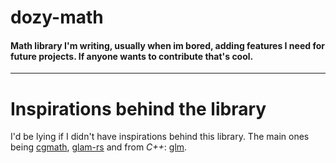 # dozy-math

#### Math library I'm writing, usually when im bored, adding features I need for future projects. If anyone wants to contribute that's cool.

---

# Inspirations behind the library
I'd be lying if I didn't have inspirations behind this library. The main ones being [cgmath](https://github.com/rustgd/cgmath/tree/master), [glam-rs](https://github.com/bitshifter/glam-rs/) and from *C++*: [glm](https://github.com/g-truc/glm).